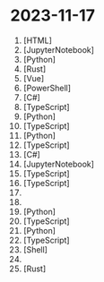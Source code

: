 # 2023-11-17

1. [](https://github.comundefined "12 weeks, 26 lessons, 52 quizzes, classic Machine Learning for all") [HTML]
2. [](https://github.comundefined "12 Lessons, Get Started Building with Generative AI 🔗 https://microsoft.github.io/generative-ai-for-beginners/") [JupyterNotebook]
3. [](https://github.comundefined "Latent Consistency Models: Synthesizing High-Resolution Images with Few-Step Inference") [Python]
4. [](https://github.comundefined "Reimagine state management with CRDTs. Easily enable collaboration and time-travel on your app.") [Rust]
5. [](https://github.comundefined "Collection of handy online tools for developers, with great UX.") [Vue]
6. [](https://github.comundefined "Home repository for .NET Core") [PowerShell]
7. [](https://github.comundefined "A reference .NET application implementing an eCommerce site") [C#]
8. [](https://github.comundefined "Crawl a site to generate knowledge files to create your own custom GPT from a URL") [TypeScript]
9. [](https://github.comundefined "") [Python]
10. [](https://github.comundefined "An Open-Source Assistants API and GPTs alternative. Dify.AI is an LLM application development platform. It integrates the concepts of Backend as a Service and LLMOps, covering the core tech stack required for building generative AI-native applications, including a built-in RAG engine.") [TypeScript]
11. [](https://github.comundefined "为ChatGPT/GLM提供实用化交互界面，特别优化论文阅读/润色/写作体验，模块化设计，支持自定义快捷按钮&函数插件，支持Python和C++等项目剖析&自译解功能，PDF/LaTex论文翻译&总结功能，支持并行问询多种LLM模型，支持chatglm2等本地模型。兼容文心一言, moss, llama2, rwkv, claude2, 通义千问, 书生, 讯飞星火等。") [Python]
12. [](https://github.comundefined "Open Source API Key Management") [TypeScript]
13. [](https://github.comundefined ".NET Aspire") [C#]
14. [](https://github.comundefined "Understanding Deep Learning - Simon J.D. Prince") [JupyterNotebook]
15. [](https://github.comundefined "A Third-party GPTs store") [TypeScript]
16. [](https://github.comundefined "Draw a mockup and generate html for it") [TypeScript]
17. [](https://github.comundefined "Leaderboard Comparing LLM Performance at Producing Hallucinations when Summarizing Short Documents") 
18. [](https://github.comundefined "Pandora Cloud + Pandora Server + Shared Chat = PandoraNext. New GPTs(Gizmo) UI, All in one!") 
19. [](https://github.comundefined "Easy-to-use LLM fine-tuning framework (LLaMA, BLOOM, Mistral, Baichuan, Qwen, ChatGLM)") [Python]
20. [](https://github.comundefined "") [TypeScript]
21. [](https://github.comundefined "OSCP Cheat Sheet") [Python]
22. [](https://github.comundefined "An enterprise-class UI design language and React UI library") [TypeScript]
23. [](https://github.comundefined "store all chatgpt's system prompt") [Shell]
24. [](https://github.comundefined "A GPT-4 AI Tutor Prompt for customizable personalized learning experiences.") 
25. [](https://github.comundefined "An HTTP library for Rust") [Rust]
